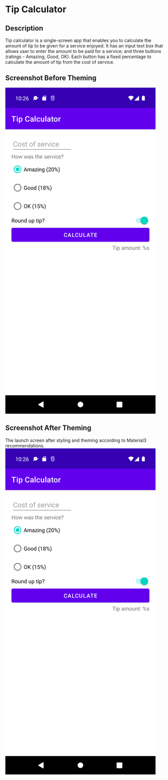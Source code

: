 # Tip Calculator

## Description

Tip calculator is a single-screen app that enables you to calculate the amount of tip to be given for a service enjoyed.
It has an input text box that allows user to enter the amount to be paid for a service; and three buttons (ratings - Amazing, Good, OK).
Each button has a fixed percentage to calculate the amount of tip from the cost of service.

## Screenshot Before Theming
![launch-screen](/screenshots/launch_screen.png)
## Screenshot After Theming
The launch screen after styling and theming according to Material3 recommendations.
![launch-screen-after-theming](/screenshots/launch_screen.png)
